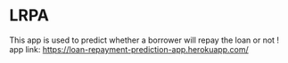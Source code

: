 # LRPA
This app is used to predict whether a borrower will repay the loan or not !
app link: https://loan-repayment-prediction-app.herokuapp.com/
